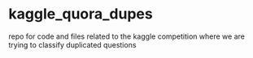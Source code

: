 # kaggle_quora_dupes
repo for code and files related to the kaggle competition where we are trying to classify duplicated questions
